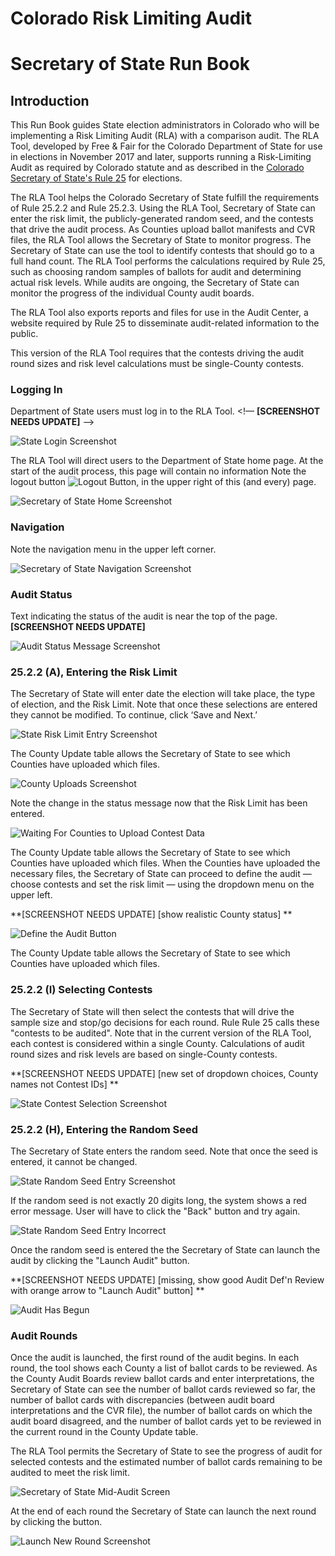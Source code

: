 # Colorado Risk Limiting Audit 
# Secretary of State Run Book 

## Introduction

This Run Book guides State election administrators in Colorado who will be
implementing a Risk Limiting Audit (RLA) with a comparison audit.
The RLA Tool, developed by Free & Fair for the
Colorado Department of State for use in elections in November 2017 and later, 
supports running a Risk-Limiting Audit as required by
Colorado statute and as described in the
[Colorado Secretary of State's Rule 25](http://www.sos.state.co.us/pubs/rule_making/CurrentRules/8CCR1505-1/ElectionRules.pdf) for
elections. 

The RLA Tool helps the Colorado Secretary of State
fulfill the requirements of Rule 25.2.2 and Rule 25.2.3.
Using the RLA Tool, Secretary of
State can enter the risk limit, the publicly-generated random seed, and
the contests that drive the audit process. As Counties upload ballot 
manifests and CVR files, the RLA Tool allows the Secretary of State
to monitor progress. The Secretary of State can
use the tool to identify contests that should go to a full hand
count. The RLA Tool performs the calculations required by Rule 25, such as choosing random samples of ballots for audit and
determining actual risk levels. While audits are ongoing,
the Secretary of State can monitor the progress of the individual
County audit boards.

The RLA Tool also exports reports and files for use in the Audit Center, a
website required by Rule 25 to disseminate audit-related information
to the public.

This version of the RLA Tool requires that the contests driving the audit round sizes and risk level calculations must be single-County contests. 
 
### Logging In

Department of State users must log in to the RLA Tool.
<!— **[SCREENSHOT NEEDS UPDATE]** —>

![State Login Screenshot](./screenshots/1-sos_login.png)

The RLA Tool will direct users to the Department of 
State home page. At the start of the audit process, this page will contain no information  Note the 
logout button ![Logout Button](./screenshots/LogoutButton.png), in the upper right of this (and every) page.

![Secretary of State Home Screenshot](./screenshots/2-sos_initial_landing_page.png)

### Navigation

Note the navigation menu in the upper left corner.

![Secretary of State Navigation Screenshot](./screenshots/2-sos_nav.png)

### Audit Status

Text indicating the status of the audit is near the top of the page. 
**[SCREENSHOT NEEDS UPDATE]**

![Audit Status Message Screenshot](./screenshots/2-sos_initial_landing_page.png)

### 25.2.2 (A), Entering the Risk Limit

The Secretary of State will enter date the election will take place, the type
of election, and the Risk Limit. Note that once these selections are entered they cannot be modified. To continue, click ‘Save
and Next.’ 

![State Risk Limit Entry Screenshot](./screenshots/5-sos_define_audit_save_and_next1.png)

The County Update table allows the Secretary of State to see which Counties have uploaded which files. 

![County Uploads Screenshot]()


Note the change in the status message now that the Risk Limit has been entered.

![Waiting For Counties to Upload Contest Data](./screenshots/6-comparison_risk_limit_now_set.png)

The County Update table allows the Secretary of State to see which Counties have uploaded which files. When the Counties have uploaded the necessary files, the Secretary of State can proceed to define the audit — choose contests and set the risk limit — 
using the dropdown menu on the upper left.

**[SCREENSHOT NEEDS UPDATE] [show realistic County status] ** 


![Define the Audit Button](./screenshots/3-sos_define_audit_button_in_dropdown.png)


The County Update table allows the Secretary of State to see which Counties have uploaded which files. 


### 25.2.2 (I) Selecting Contests

The Secretary of State will then select the contests that will drive the
sample size and stop/go decisions for each round.  Rule
Rule 25 calls these "contests to be audited". Note that in the current
version of the RLA Tool, each contest is considered within a single County. 
Calculations of audit round sizes and risk levels are based on single-County contests. 

**[SCREENSHOT NEEDS UPDATE] [new set of dropdown choices, County names not Contest IDs] ** 

![State Contest Selection Screenshot](./screenshots/8-sos_selects_contest_reason_why_dropdown.png)

### 25.2.2 (H), Entering the Random Seed

The Secretary of State enters the random seed. Note that once the seed is entered, it cannot be changed. 

![State Random Seed Entry Screenshot](./screenshots/12-enter_random_seed_about_to_click.png)

If the random seed is not exactly 20 digits long, the system shows a red error message. User will have to click the "Back" button and try again.

![State Random Seed Entry Incorrect](./screenshots/13-entered_incorrect_random_seed1.png)


Once the random seed is entered the the Secretary of State can launch the audit by clicking the "Launch Audit" button.

**[SCREENSHOT NEEDS UPDATE] [missing, show good Audit Def'n Review with orange arrow to "Launch Audit" button] ** 

![Audit Has Begun](./screenshots/15-the_audit_is_launched.png)

### Audit Rounds

Once the audit is launched, the first round of the audit begins. In each round, the tool shows each County a list of ballot cards to be reviewed. As the County Audit Boards review ballot cards and enter interpretations, the Secretary of State can see the number of ballot cards reviewed so far, the number of ballot cards with discrepancies (between audit board interpretations and the CVR file), 
the number of ballot cards on which the audit board disagreed,
and the number of ballot cards yet to be reviewed in the current round in the County Update table. 


The RLA Tool permits the Secretary of State to 
see the progress of audit for selected contests and the estimated 
number of ballot cards remaining to be audited to meet the risk limit.
<!--- **[SCREENSHOT NEEDS UPDATE] [show more counties]** --->

![Secretary of State Mid-Audit Screen](./screenshots/16-audit_status.png)

<!--- The RLA Tool also allows the Secretary of State to designate a contest
for hand counting at any time.
![Full Hand Count Screen](./screenshots/9-sos_chooses_full_hand_count.png)
--->

At the end of each round the Secretary of State can launch the next round by clicking the button.

![Launch New Round Screenshot]()



<!--- ### Exports
--->

